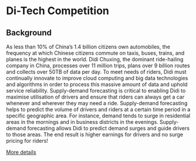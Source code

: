# Di-Tech Competition

## Background
As less than 10% of China’s 1.4 billion citizens own automobiles, the frequency at which Chinese citizens commute on taxis, buses, trains, and planes is the highest in the world. Didi Chuxing, the dominant ride-hailing company in China, processes over 11 million trips, plans over 9 billion routes and collects over 50TB of data per day. To meet needs of riders, Didi must continually innovate to improve cloud computing and big data technologies and algorithms in order to process this massive amount of data and uphold service reliability.
Supply-demand forecasting is critical to enabling Didi to maximise utilisation of drivers and ensure that riders can always get a car whenever and wherever they may need a ride. Supply-demand forecasting helps to predict the volume of drivers and riders at a certain time period in a specific geographic area. For instance, demand tends to surge in residential areas in the mornings and in business districts in the evenings. Supply-demand forecasting allows Didi to predict demand surges and guide drivers to those areas. The end result is higher earnings for drivers and no surge pricing for riders!

[More details](http://research.xiaojukeji.com/competition/detail.action?competitionId=DiTech2016)
